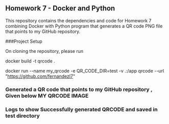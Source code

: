 ##                     Homework 7   - Docker and Python
This repository contains the dependencies and code for Homework 7 combining Docker with Python program that generates a QR code PNG file that points to my GitHub repository.

###Project Setup

  On cloning the repository, please run
  
  docker build -t qrcode .
  
  docker run --name my_qrcode -e QR_CODE_DIR=test -v .:/app  qrcode --url "https://github.com/fernandezl7"
  

### Generated a QR code that points to my GitHub repository , Given below MY QRCODE IMAGE 


### Logs to show Successfully generated QRCODE and saved in test directory 


